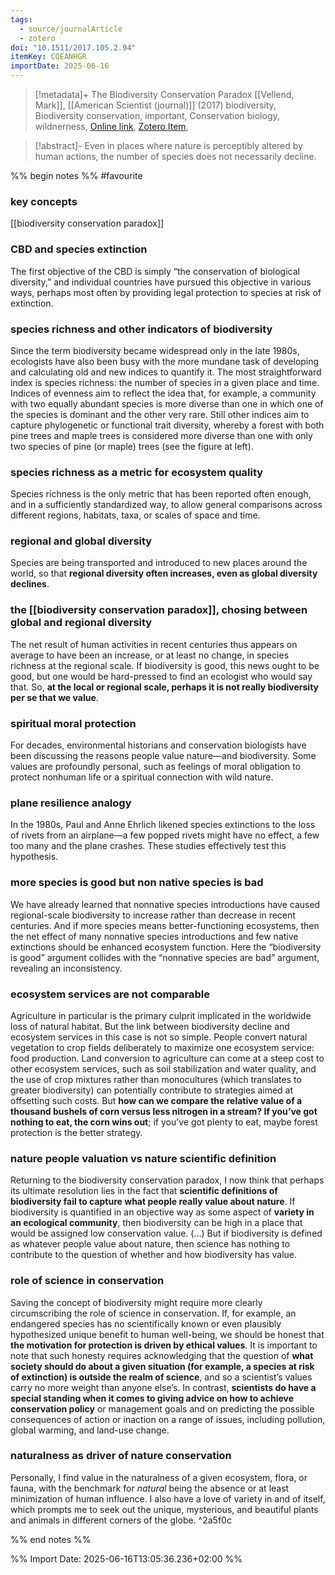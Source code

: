 ```yaml
---
tags:
  - source/journalArticle
  - zotero
doi: "10.1511/2017.105.2.94"
itemKey: CQEANHGR
importDate: 2025-06-16
---
```

>[!metadata]+
> The Biodiversity Conservation Paradox
> [[Vellend, Mark]], 
> [[American Scientist (journal)]] (2017)
> biodiversity, Biodiversity conservation, important, Conservation biology, wildnerness, 
> [Online link](https://www.americanscientist.org/article/the-biodiversity-conservation-paradox), [Zotero Item](zotero://select/library/items/CQEANHGR),

>[!abstract]-
>Even in places where nature is perceptibly altered by human actions, the number of species does not necessarily decline.

%% begin notes %%
#favourite 
### key concepts
[[biodiversity conservation paradox]]
### CBD and species extinction
The first objective of the CBD is simply “the conservation of biological diversity,” and individual countries have pursued this objective in various ways, perhaps most often by providing legal protection to species at risk of extinction.
### species richness and other indicators of biodiversity
Since the term biodiversity became widespread only in the late 1980s, ecologists have also been busy with the more mundane task of developing and calculating old and new indices to quantify it. The most straightforward index is species richness: the number of species in a given place and time. Indices of evenness aim to reflect the idea that, for example, a community with two equally abundant species is more diverse than one in which one of the species is dominant and the other very rare. Still other indices aim to capture phylogenetic or functional trait diversity, whereby a forest with both pine trees and maple trees is considered more diverse than one with only two species of pine (or maple) trees (see the figure at left). 
### species richness as a metric for ecosystem quality
Species richness is the only metric that has been reported often enough, and in a sufficiently standardized way, to allow general comparisons across different regions, habitats, taxa, or scales of space and time.
### regional and global diversity
Species are being transported and introduced to new places around the world, so that **regional diversity often increases, even as global diversity declines**.
### the [[biodiversity conservation paradox]], chosing between global and regional diversity
The net result of human activities in recent centuries thus appears on average to have been an increase, or at least no change, in species richness at the regional scale. If biodiversity is good, this news ought to be good, but one would be hard-pressed to find an ecologist who would say that. So, **at the local or regional scale, perhaps it is not really biodiversity per se that we value**.
### spiritual moral protection
For decades, environmental historians and conservation biologists have been discussing the reasons people value nature—and biodiversity. Some values are profoundly personal, such as feelings of moral obligation to protect nonhuman life or a spiritual connection with wild nature.
### plane resilience analogy
In the 1980s, Paul and Anne Ehrlich likened species extinctions to the loss of rivets from an airplane—a few popped rivets might have no effect, a few too many and the plane crashes. These studies effectively test this hypothesis.
### more species is good but non native species is bad
We have already learned that nonnative species introductions have caused regional-scale biodiversity to increase rather than decrease in recent centuries. And if more species means better-functioning ecosystems, then the net effect of many nonnative species introductions and few native extinctions should be enhanced ecosystem function. Here the “biodiversity is good” argument collides with the “nonnative species are bad” argument, revealing an inconsistency.
### ecosystem services are not comparable
Agriculture in particular is the primary culprit implicated in the worldwide loss of natural habitat. But the link between biodiversity decline and ecosystem services in this case is not so simple. People convert natural vegetation to crop fields deliberately to maximize one ecosystem service: food production. Land conversion to agriculture can come at a steep cost to other ecosystem services, such as soil stabilization and water quality, and the use of crop mixtures rather than monocultures (which translates to greater biodiversity) can potentially contribute to strategies aimed at offsetting such costs. But **how can we compare the relative value of a thousand bushels of corn versus less nitrogen in a stream? If you’ve got nothing to eat, the corn wins out**; if you’ve got plenty to eat, maybe forest protection is the better strategy.
### nature people valuation vs nature scientific definition
Returning to the biodiversity conservation paradox, I now think that perhaps its ultimate resolution lies in the fact that **scientific definitions of biodiversity fail to capture what people really value about nature**. If biodiversity is quantified in an objective way as some aspect of **variety in an ecological community**, then biodiversity can be high in a place that would be assigned low conservation value. (...) But if biodiversity is defined as whatever people value about nature, then science has nothing to contribute to the question of whether and how biodiversity has value.
### role of science in conservation
Saving the concept of biodiversity might require more clearly circumscribing the role of science in conservation. If, for example, an endangered species has no scientifically known or even plausibly hypothesized unique benefit to human well-being, we should be honest that **the motivation for protection is driven by ethical values**. It is important to note that such honesty requires acknowledging that the question of **what society should do about a given situation (for example, a species at risk of extinction) is outside the realm of science**, and so a scientist’s values carry no more weight than anyone else’s. In contrast, **scientists do have a special standing when it comes to giving advice on how to achieve conservation policy** or management goals and on predicting the possible consequences of action or inaction on a range of issues, including pollution, global warming, and land-use change.
### naturalness as driver of nature conservation
Personally, I find value in the naturalness of a given ecosystem, flora, or fauna, with the benchmark for _natural_ being the absence or at least minimization of human influence. I also have a love of variety in and of itself, which prompts me to seek out the unique, mysterious, and beautiful plants and animals in different corners of the globe. ^2a5f0c

%% end notes %%

%% Import Date: 2025-06-16T13:05:36.236+02:00 %%
